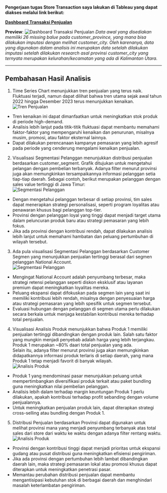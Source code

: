 **Pengerjaan tugas Store Transaction saya lakukan di Tableau yang dapat diakses melalui link berikut:**


[**Dashboard Transaksi Penjualan**](https://public.tableau.com/app/profile/bayusetia/viz/StoreTransactionInsights/DashboardTransaksiPenjualan)

**Preview**:
![**Dashboard Transaksi Penjualan**](https://drive.google.com/uc?export=view&id=1KdQ-uMBkmdKinafFGcId-uaphzDS6KMb)
_Data awal yang disediakan memiliki 26 missing balue pada customer_province, yang mana bisa dilakukan imputasi dengan melihat customer_city. Oleh karenanya, data yang digunakan dalam analisis ini merupakan data setelah dilakukan imputasi setelah dilakukan research asal provinsi customer_city yang ternyata merupakan kelurahan/kecamatan yang ada di Kalimantan Utara._

---

## Pembahasan Hasil Analisis
1. Time Series Chart menunjukkan tren penjualan yang terus naik. Fluktuasi terjadi, namun dapat dilihat bahwa tren utama sejak awal tahun 2022 hingga Desember 2023 terus menunjukkan kenaikan.  
![Tren Penjualan](https://drive.google.com/uc?export=view&id=186dVO3Mhq3Ci0c4M6N9UhGRI-2hgl1Q2)
- Tren kenaikan ini dapat dimanfaatkan untuk meningkatkan stok produk di periode high-demand.
- Analisis lebih lanjut pada titik-titik fluktuasi dapat membantu memahami faktor-faktor yang mempengaruhi kenaikan dan penurunan, misalnya musim, promosi, atau faktor eksternal lainnya.
- Dapat dilakukan perencanaan kampanye pemasaran yang lebih agresif pada periode yang cenderung mengalami kenaikan penjualan.
2. Visualisasi Segmentasi Pelanggan menunjukkan distribusi penjualan berdasarkan customer_segment. Grafik ditujukan untuk mengetahui pelangan dengan pembelian terbanyak. Adanya filter menurut provinsi juga akan memungkinkan tersampaikannya informasi pelanggan setia tiap-tiap daerah. Sebagai contoh, berikut merupakan pelanggan dengan sales value tertinggi di Jawa Timur:  
![Segmentasi Pelanggan](https://drive.google.com/uc?export=view&id=1nHT3dzdG5jHdYss0b8qPMtEX2_Nmu-Ww)
- Dengan mengetahui pelanggan terbesar di setiap provinsi, tim sales dapat menerapkan strategi personalisasi, seperti program loyalitas atau penawaran khusus bagi pelanggan top-tier.
- Provinsi dengan pelanggan loyal yang tinggi dapat menjadi target utama dalam peluncuran produk baru atau strategi pemasaran yang lebih fokus.
- Jika ada provinsi dengan kontribusi rendah, dapat dilakukan analisis lebih lanjut untuk memahami hambatan dan peluang pertumbuhan di wilayah tersebut.  
3. Ada pula visualisasi Segmentasi Pelanggan berdasarkan Customer Segmen yang menunjukkan penjualan tertinggi berasal dari segmen pelanggan National Account.  
![Segmentasi Pelanggan](https://drive.google.com/uc?export=view&id=12RnYzwzLVwSioUb_F_0LcyZVIf50RrIv)
- Mengingat National Account adalah penyumbang terbesar, maka strategi retensi pelanggan seperti diskon eksklusif atau layanan premium dapat meningkatkan loyalitas mereka.
- Peluang ekspansi dapat difokuskan pada segmen lain yang saat ini memiliki kontribusi lebih rendah, misalnya dengan penyesuaian harga atau strategi pemasaran yang lebih spesifik untuk segmen tersebut.
- Evaluasi hubungan dengan pelanggan di segmen utama perlu dilakukan secara berkala untuk menjaga kestabilan kontribusi mereka terhadap total penjualan.  
4. Visualisasi Analisis Produk menunjukkan bahwa Produk 1 memiliki penjualan tertinggi dibandingkan dengan produk lain. Salah satu faktor yang mungkin menjadi penyebab adalah harga yang lebih terjangkau. Produk 1 merupakan ~80% daari total penjualan yang ada.  
Selain itu, adanya filter menurut provinsi juga akan memungkinkan didapatkannya informasi produk terlaris di setiap daerah, yang mana Produk 1 tetap menjadi favorit di banyak wilayah.  
![Analisis Produk](https://drive.google.com/uc?export=view&id=13QAwY_jzQpkpdeBWigj8hZnZtORYgrAH)  
- Produk 1 yang mendominasi pasar menunjukkan peluang untuk mempertimbangkan diversifikasi produk terkait atau paket bundling guna meningkatkan nilai pembelian pelanggan.
- Analisis lebih dalam terhadap margin keuntungan Produk 1 perlu dilakukan, apakah kontribusi terhadap profit sebanding dengan volume penjualannya.
- Untuk meningkatkan penjualan produk lain, dapat diterapkan strategi cross-selling atau bundling dengan Produk 1.  
5. Distribusi Penjualan berdasarkan Provinsi dapat digunakan untuk melihat provinsi mana yang menjadi penyumbang terbanyak atas total sales dari store dari waktu ke waktu dengan adanya filter rentang waktu.  
![Analisis Produk](https://drive.google.com/uc?export=view&id=1HRgrAvsXekbMX2kFdZ_s-6se6ko3S1px)  
- Provinsi dengan kontribusi tinggi dapat menjadi prioritas untuk ekspansi gudang atau pusat distribusi guna meningkatkan efisiensi pengiriman.
- Jika ada provinsi dengan pertumbuhan lebih lambat dibandingkan daerah lain, maka strategi pemasaran lokal atau promosi khusus dapat diterapkan untuk meningkatkan penetrasi pasar.
- Memantau perubahan distribusi penjualan dapat membantu mengantisipasi kebutuhan stok di berbagai daerah dan menghindari masalah keterlambatan pengiriman.
 
